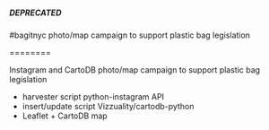 ##### DEPRECATED


#bagitnyc photo/map campaign to support plastic bag legislation

========

Instagram and CartoDB photo/map campaign to support plastic bag legislation


- harvester script python-instagram API 
- insert/update script Vizzuality/cartodb-python
- Leaflet + CartoDB map

